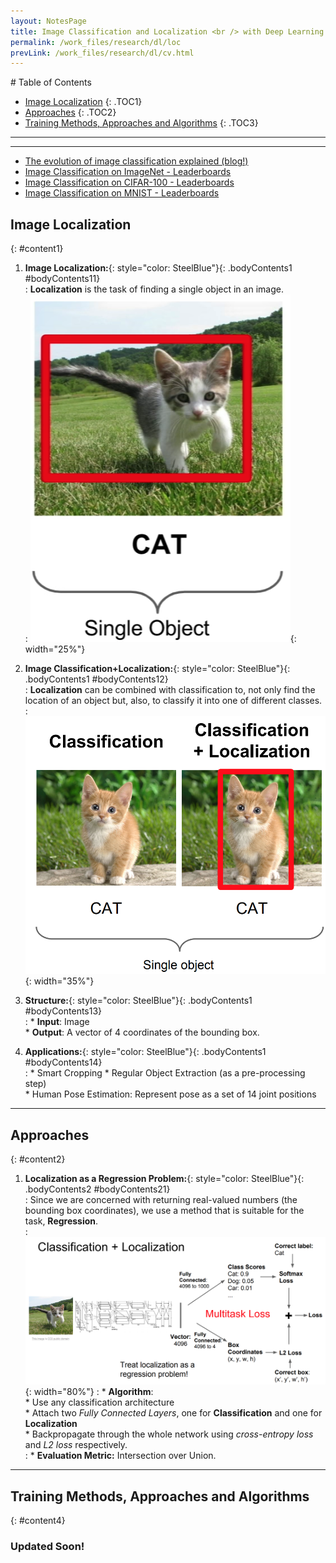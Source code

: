 ```yaml
---
layout: NotesPage
title: Image Classification and Localization <br /> with Deep Learning
permalink: /work_files/research/dl/loc
prevLink: /work_files/research/dl/cv.html
---
```


<div markdown="1" class = "TOC">
# Table of Contents

  * [Image Localization](#content1)
  {: .TOC1}
  * [Approaches](#content2)
  {: .TOC2}
  * [Training Methods, Approaches and Algorithms](#content3)
  {: .TOC3}
</div>

***
***

* [The evolution of image classification explained (blog!)](https://stanford.edu/~shervine/blog/evolution-image-classification-explained)  
* [Image Classification on ImageNet - Leaderboards](https://paperswithcode.com/sota/image-classification-on-imagenet)  
* [Image Classification on CIFAR-100 - Leaderboards](https://paperswithcode.com/sota/image-classification-on-cifar-100)  
* [Image Classification on MNIST - Leaderboards](https://paperswithcode.com/sota/image-classification-on-mnist)  


## Image Localization
{: #content1}

1. **Image Localization:**{: style="color: SteelBlue"}{: .bodyContents1 #bodyContents11}  
    :   __Localization__ is the task of finding a single object in an image.  
    :   ![img](/main_files/cs231n/11_2/1.png){: width="25%"}  

2. **Image Classification+Localization:**{: style="color: SteelBlue"}{: .bodyContents1 #bodyContents12}  
    :   __Localization__ can be combined with classification to, not only find the location of an object but, also, to classify it into one of different classes. 
    :   ![img](/main_files/cs231n/11_2/2.png){: width="35%"}  

3. **Structure:**{: style="color: SteelBlue"}{: .bodyContents1 #bodyContents13}  
    :   * __Input__: Image  
        * __Output__: A vector of 4 coordinates of the bounding box.  

4. **Applications:**{: style="color: SteelBlue"}{: .bodyContents1 #bodyContents14}  
    :   * Smart Cropping
        * Regular Object Extraction (as a pre-processing step)  
        * Human Pose Estimation: Represent pose as a set of 14 joint positions 

***

## Approaches
{: #content2}

1. **Localization as a Regression Problem:**{: style="color: SteelBlue"}{: .bodyContents2 #bodyContents21}  
    :   Since we are concerned with returning real-valued numbers (the bounding box coordinates), we use a method that is suitable for the task, __Regression__.   
    :   ![img](/main_files/cs231n/11_2/3.png){: width="80%"}
    :   * __Algorithm__:    
            * Use any classification architecture  
            * Attach two _Fully Connected Layers_, one for __Classification__ and one for __Localization__  
            * Backpropagate through the whole network using _cross-entropy loss_ and _L2 loss_ respectively.  
    :   * __Evaluation Metric:__ Intersection over Union.  

***

## Training Methods, Approaches and Algorithms 
{: #content4}

### Updated Soon!